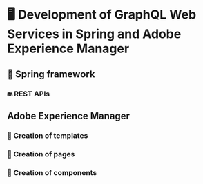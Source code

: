 # 🖥️ Development of GraphQL Web Services in Spring and Adobe Experience Manager
## 🍃 Spring framework
### 🔚 REST APIs
## Adobe Experience Manager
### 📝 Creation of templates
### 📄 Creation of pages
### 📑 Creation of components
